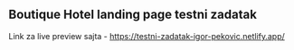 ## Boutique Hotel landing page testni zadatak

Link za live preview sajta - https://testni-zadatak-igor-pekovic.netlify.app/
